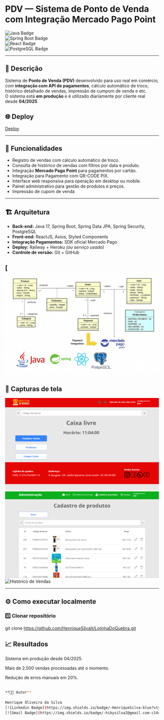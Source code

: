 # **PDV — Sistema de Ponto de Venda com Integração Mercado Pago Point**  

![Java Badge](https://img.shields.io/badge/Java_17-007396?style=for-the-badge&logo=java&logoColor=white)  
![Spring Boot Badge](https://img.shields.io/badge/Spring_Boot-6DB33F?style=for-the-badge&logo=springboot&logoColor=white)  
![React Badge](https://img.shields.io/badge/React_JS-61DAFB?style=for-the-badge&logo=react&logoColor=black)  
![PostgreSQL Badge](https://img.shields.io/badge/PostgreSQL-336791?style=for-the-badge&logo=postgresql&logoColor=white)  

---

## 📌 Descrição
Sistema de **Ponto de Venda (PDV)** desenvolvido para uso real em comércio, com **integração com API de pagamentos**, cálculo automático de troco, histórico detalhado de vendas, impressão de cumpom de venda e etc.  
O sistema está **em produção** e é utilizado diariamente por cliente real desde **04/2025**.

## 🌐 Deploy

[Deploy](https://www.lojinhadoquebra.com.br)

---

## 🚀 Funcionalidades
- Registro de vendas com cálculo automático de troco.  
- Consulta de histórico de vendas com filtros por data e produto.  
- Integração **Mercado Pago Point** para pagamentos por cartão.
- Integração para Pagamento com QR-CODE PIX.  
- Interface web responsiva para operação em desktop ou mobile.  
- Painel administrativo para gestão de produtos e preços.
- Impressão de cupom de venda

---

## 🏗 Arquitetura
- **Back-end:** Java 17, Spring Boot, Spring Data JPA, Spring Security, PostgreSQL  
- **Front-end:** ReactJS, Axios, Styled Components  
- **Integração Pagamentos:** SDK oficial Mercado Pago  
- **Deploy:** Railway + Heroku *(ou serviço usado)*  
- **Controle de versão:** Git + GitHub  

[![Arquitetura do Sistema](https://github.com/HenriqueSilvaIt/Assets/blob/main/l/ChatGPT%20Image%2011%20de%20ago.%20de%202025%2C%2014_11_57.png) 
---

## 📸 Capturas de tela
<!-- Substituir pelos prints reais -->
![Caixa](https://github.com/HenriqueSilvaIt/Assets/blob/main/l/CaixaLivre.png)  
![Gestão de Produtos](https://github.com/HenriqueSilvaIt/Assets/blob/main/l/Cadastro.png)  
![Histórico de Vendas](https://github.com/HenriqueSilvaIt/Assets/blob/main/l/Hist%C3%B3rico%20de%20venda%20%20com%20produt.png)  

---

## ⚙️ Como executar localmente

### 1️⃣ Clonar repositório

git clone https://github.com/HenriqueSilvaIt/LojinhaDoQuebra.git

## 📈 Resultados

Sistema em produção desde 04/2025.

Mais de 2.500 vendas processadas até o momento.

Redução de erros manuais em 20%.

```bash

**👨‍💻 Autor**

Henrique Oliveira da Silva
[![Linkedin Badge](https://img.shields.io/badge/-HenriqueSilva-blue?style=flat-square&logo=Linkedin&logoColor=white&link=https://www.linkedin.com/in/henriqueoliveirati/)](https://www.linkedin.com/in/henriqueoliveirati/)
[![Gmail Badge](https://img.shields.io/badge/-hikysilva2@gmail.com-c14438?style=flat-square&logo=Gmail&logoColor=white&link=mailto:hikysilva2@gmail.com)](mailto:hikysilva2@gmail.com)
